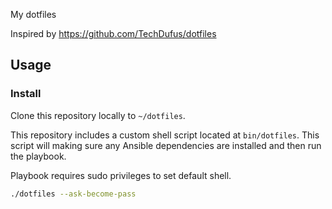 My dotfiles

Inspired by https://github.com/TechDufus/dotfiles

## Usage

### Install
Clone this repository locally to `~/dotfiles`.

This repository includes a custom shell script located at `bin/dotfiles`. This script will making sure any Ansible dependencies are installed and then run the playbook.

Playbook requires sudo privileges to set default shell.
```bash
./dotfiles --ask-become-pass
```
